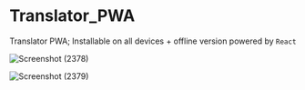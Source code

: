 # Translator_PWA

Translator PWA; Installable on all devices + offline version powered by <code>React</code>

![Screenshot (2378)](https://user-images.githubusercontent.com/75500354/126046981-c53cc4dc-17df-4173-af01-a1672883e88c.png)

![Screenshot (2379)](https://user-images.githubusercontent.com/75500354/126046987-ec8bef6a-50f1-40be-870a-fdb2f327320e.png)
